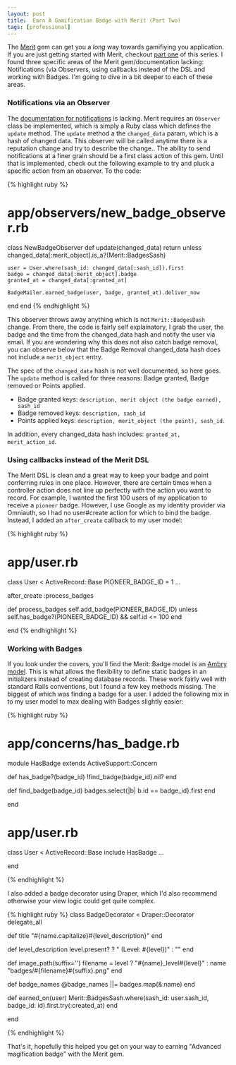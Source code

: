 ```yaml
---
layout: post
title:  Earn A Gamification Badge with Merit (Part Two)
tags: [professional]
---
```


The [Merit](https://github.com/merit-gem/merit) gem can get you a _long_ way towards gamifiying you application. If you are just getting started with Merit, checkout [part one](/2015/07/05/merit-gem.html) of this series. I found three specific areas of the Merit gem/documentation lacking: Notifications (via Observers, using callbacks instead of the DSL and working with Badges. I'm going to dive in a bit deeper to each of these areas.

### Notifications via an Observer ###
The [documentation for notifications](https://github.com/merit-gem/merit#getting-notifications) is lacking. Merit requires an `Observer` class be implemented, which is simply a Ruby class which defines the `update` method. The `update` method a the `changed_data` param, which is a hash of changed data. This observer will be called anytime there is a reputation change and try to describe the change.. The ability to send notifications at a finer grain should be a first class action of this gem. Until that is implemented, check out the following example to try and pluck a specific action from an observer. To the code:

{% highlight ruby %}
# app/observers/new_badge_observer.rb

class NewBadgeObserver
  def update(changed_data)
    return unless changed_data[:merit_object].is_a?(Merit::BadgesSash)

    user = User.where(sash_id: changed_data[:sash_id]).first
    badge = changed_data[:merit_object].badge
    granted_at = changed_data[:granted_at]

    BadgeMailer.earned_badge(user, badge, granted_at).deliver_now
  end
end
{% endhighlight %}

This observer throws away anything which is not `Merit::BadgesDash` change. From there, the code is fairly self explainatory, I grab the user, the badge and the time from the changed_data hash and notify the user via email. If you are wondering why this does not also catch badge removal, you can observe below that the Badge Removal changed_data hash does not include a `merit_object` entry.

The spec of the `changed_data` hash is not well documented, so here goes. The `update` method is called for three reasons: Badge granted, Badge removed or Points applied.

* Badge granted keys: `description, merit object (the badge earned), sash_id`
* Badge removed keys:  `description, sash_id`
* Points applied keys: `description, merit_object (the point), sash_id`.

In addition, every changed_data hash includes: `granted_at, merit_action_id`.

### Using callbacks instead of the Merit DSL ###
The Merit DSL is clean and a great way to keep your badge and point conferring rules in one place. However, there are certain times when a controller action does not line up perfectly with the action you want to record. For example, I wanted the first 100 users of my application to receive a `pioneer` badge. However, I use Google as my identity provider via Omniauth, so I had no user#create action for which to bind the badge. Instead, I added an `after_create` callback to my user model:

{% highlight ruby %}
# app/user.rb

class User < ActiveRecord::Base
  PIONEER_BADGE_ID = 1
  ...

  after_create :process_badges

  def process_badges
    self.add_badge(PIONEER_BADGE_ID) unless self.has_badge?(PIONEER_BADGE_ID) && self.id <= 100
  end

end
{% endhighlight %}

### Working with Badges ###
If you look under the covers, you'll find the Merit::Badge model is an [Ambry model](https://github.com/norman/ambry). This is what allows the flexibility to define static badges in an initializers instead of creating database records. These work fairly well with standard Rails conventions, but I found a few key methods missing. The biggest of which was finding a badge for a user. I added the following mix in to my user model to max dealing with Badges slightly easier:

{% highlight ruby %}
# app/concerns/has_badge.rb

module HasBadge
  extends ActiveSupport::Concern


  def has_badge?(badge_id)
    !find_badge(badge_id).nil?
  end

  def find_badge(badge_id)
    badges.select{|b| b.id == badge_id}.first
  end

end

# app/user.rb

class User < ActiveRecord::Base
  include HasBadge
  ...

end

{% endhighlight %}

I also added a badge decorator using Draper, which I'd also recommend otherwise your view logic could get quite complex.

{% highlight ruby %}
class BadgeDecorator < Draper::Decorator
  delegate_all

  def title
    "#{name.capitalize}#{level_description}"
  end

  def level_description
    level.present? ? " (Level: #{level})" : ""
  end

  def image_path(suffix='')
    filename = level ? "#{name}_level#{level}" : name
    "badges/#{filename}#{suffix}.png"
  end

  def badge_names
    @badge_names ||= badges.map(&:name)
  end

  def earned_on(user)
    Merit::BadgesSash.where(sash_id: user.sash_id, badge_id: id).first.try(:created_at)
  end

end

{% endhighlight %}

That's it, hopefully this helped you get on your way to earning "Advanced magification badge" with the Merit gem.



